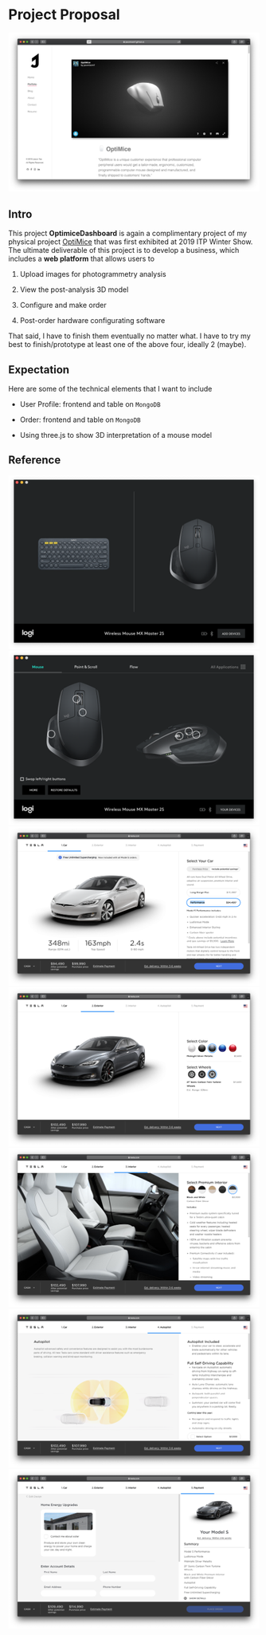 # Project Proposal

![homepage](public/assets/homepage.png)

## Intro

This project __OptimiceDashboard__ is again a complimentary project of my physical project [OptiMice](https://jasontsemf.github.io/optimice.html) that was first exhibited at 2019 ITP Winter Show. The ultimate deliverable of this project is to develop a business, which includes a __web platform__ that allows users to

1. Upload images for photogrammetry analysis

2. View the post-analysis 3D model

3. Configure and make order

4. Post-order hardware configurating software

That said, I have to finish them eventually no matter what. I have to try my best to finish/prototype at least one of the above four, ideally 2 (maybe).

## Expectation

Here are some of the technical elements that I want to include

- User Profile: frontend and table on `MongoDB`

- Order: frontend and table on `MongoDB`

- Using three.js to show 3D interpretation of a mouse model

## Reference

![overview](public/assets/overview.png)
![configure](public/assets/config.png)
![car](public/assets/car.png)
![exterior](public/assets/exterior.png)
![interior](public/assets/interior.png)
![autopilot](public/assets/autopilot.png)
![payment](public/assets/payment.png)
